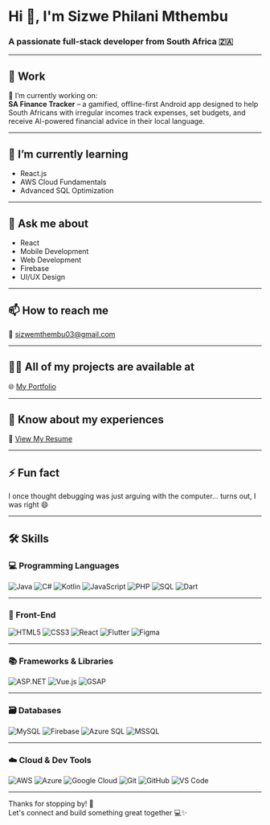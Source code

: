 # Hi 👋, I'm Sizwe Philani Mthembu

### A passionate full-stack developer from South Africa 🇿🇦

---

## 💼 Work

🔭 I’m currently working on:  
**SA Finance Tracker** – a gamified, offline-first Android app designed to help South Africans with irregular incomes track expenses, set budgets, and receive AI-powered financial advice in their local language.

---

## 🌱 I’m currently learning 
- React.js  
- AWS Cloud Fundamentals  
- Advanced SQL Optimization

---

## 💬 Ask me about
- React  
- Mobile Development
- Web Development  
- Firebase  
- UI/UX Design  

---

## 📫 How to reach me  
📧 sizwemthembu03@gmail.com

---

## 👨‍💻 All of my projects are available at  
🌐 [My Portfolio](https://portfolio-vo6v.onrender.com/)

---

## 📄 Know about my experiences  
📄 [View My Resume](https://drive.google.com/file/d/1v3XBlpFmBwK8oS70yRKxD-KD3eJO6L7C/view?usp=drive_link)

---

## ⚡ Fun fact  
I once thought debugging was just arguing with the computer… turns out, I was right 😄

---

## 🛠️ Skills

### 💻 Programming Languages  
![Java](https://img.shields.io/badge/Java-ED8B00?style=for-the-badge&logo=java&logoColor=white)
![C#](https://img.shields.io/badge/C%23-68217A?style=for-the-badge&logo=c-sharp&logoColor=white)
![Kotlin](https://img.shields.io/badge/Kotlin-0095D5?style=for-the-badge&logo=kotlin&logoColor=white)
![JavaScript](https://img.shields.io/badge/JavaScript-F7DF1E?style=for-the-badge&logo=javascript&logoColor=black)
![PHP](https://img.shields.io/badge/PHP-777BB4?style=for-the-badge&logo=php&logoColor=white)
![SQL](https://img.shields.io/badge/SQL-003B57?style=for-the-badge&logo=datagrip&logoColor=white)
![Dart](https://img.shields.io/badge/Dart-0175C2?style=for-the-badge&logo=dart&logoColor=white)

---

### 🎨 Front-End  
![HTML5](https://img.shields.io/badge/HTML5-E34F26?style=flat&logo=html5&logoColor=white)
![CSS3](https://img.shields.io/badge/CSS3-1572B6?style=flat&logo=css3&logoColor=white)
![React](https://img.shields.io/badge/React-61DAFB?style=flat&logo=react&logoColor=black)
![Flutter](https://img.shields.io/badge/Flutter-02569B?style=flat&logo=flutter&logoColor=white)
![Figma](https://img.shields.io/badge/Figma-F24E1E?style=flat&logo=figma&logoColor=white)

---

### 📚 Frameworks & Libraries  
![ASP.NET](https://img.shields.io/badge/ASP.NET-512BD4?style=for-the-badge&logo=.net&logoColor=white)
![Vue.js](https://img.shields.io/badge/Vue.js-35495E?style=for-the-badge&logo=vue.js&logoColor=4FC08D)
![GSAP](https://img.shields.io/badge/GSAP-88CE02?style=for-the-badge&logo=greensock&logoColor=white)

---

### 🗃️ Databases  
![MySQL](https://img.shields.io/badge/MySQL-005C84?style=for-the-badge&logo=mysql&logoColor=white)
![Firebase](https://img.shields.io/badge/Firebase-ffca28?style=for-the-badge&logo=firebase&logoColor=black)
![Azure SQL](https://img.shields.io/badge/Azure%20SQL-0078D4?style=for-the-badge&logo=microsoftazure&logoColor=white)
![MSSQL](https://img.shields.io/badge/MSSQL-CC2927?style=for-the-badge&logo=microsoftsqlserver&logoColor=white)

---

### ☁️ Cloud & Dev Tools  
![AWS](https://img.shields.io/badge/AWS-232F3E?style=for-the-badge&logo=amazonaws&logoColor=white)
![Azure](https://img.shields.io/badge/Azure-0078D4?style=for-the-badge&logo=microsoftazure&logoColor=white)
![Google Cloud](https://img.shields.io/badge/Google_Cloud-4285F4?style=for-the-badge&logo=googlecloud&logoColor=white)
![Git](https://img.shields.io/badge/Git-F05032?style=for-the-badge&logo=git&logoColor=white)
![GitHub](https://img.shields.io/badge/GitHub-181717?style=for-the-badge&logo=github&logoColor=white)
![VS Code](https://img.shields.io/badge/VS_Code-007ACC?style=for-the-badge&logo=visualstudiocode&logoColor=white)

---

Thanks for stopping by! 🙌  
Let's connect and build something great together 💻✨
